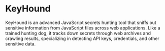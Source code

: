 # KeyHound
KeyHound is an advanced JavaScript secrets hunting tool that sniffs out sensitive information from JavaScript files across web applications. Like a trained hunting dog, it tracks down secrets through web archives and crawling results, specializing in detecting API keys, credentials, and other sensitive data.
